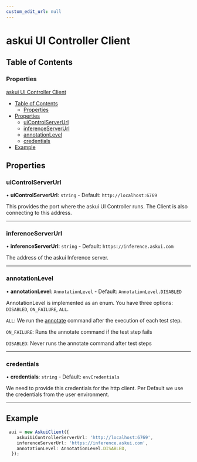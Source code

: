 ```yaml
---
custom_edit_url: null
---
```


# askui UI Controller Client

## Table of Contents

### Properties

 [askui UI Controller Client](#askui-ui-controller-client)
  - [Table of Contents](#table-of-contents)
    - [Properties](#properties)
  - [Properties](#properties-1)
    - [uiControlServerUrl](#uiControlServerUrl)
    - [inferenceServerUrl](#inferenceServerUrl)
    - [annotationLevel](#annotationLevel)
    - [credentials](#credentials)
  - [Example](#example)  

## Properties

### uiControlServerUrl

• **uiControlServerUrl**: `string` - Default: `http://localhost:6769`

This provides the port where the askui UI Controller runs. The Client is also connecting
to this address.

___

### inferenceServerUrl

• **inferenceServerUrl**: `string` - Default: `https://inference.askui.com`

The address of the askui Inference server.
___

### annotationLevel

• **annotationLevel**: `AnnotationLevel` - Default: `AnnotationLevel.DISABLED`

AnnotationLevel is implemented as an enum. You have three options: `DISABLED`, `ON_FAILURE`, `ALL`.

`ALL`:  We run the [annotate](../../general/05-Tooling/annotate-image.md) command after the execution of each test step.


`ON_FAILURE`: Runs the annotate command if the test step fails 


`DISABLED`: Never runs the annotate command after test steps

___

### credentials

• **credentials**: `string` - Default: `envCredentials`

We need to provide this credentials for the http client. Per Default we use the credentials from the user environment.
___

## Example


```typescript
 aui = new AskuiClient({
    askuiUiControllerServerUrl: 'http://localhost:6769',
    inferenceServerUrl: 'https://inference.askui.com',
    annotationLevel: AnnotationLevel.DISABLED,
  });
```



